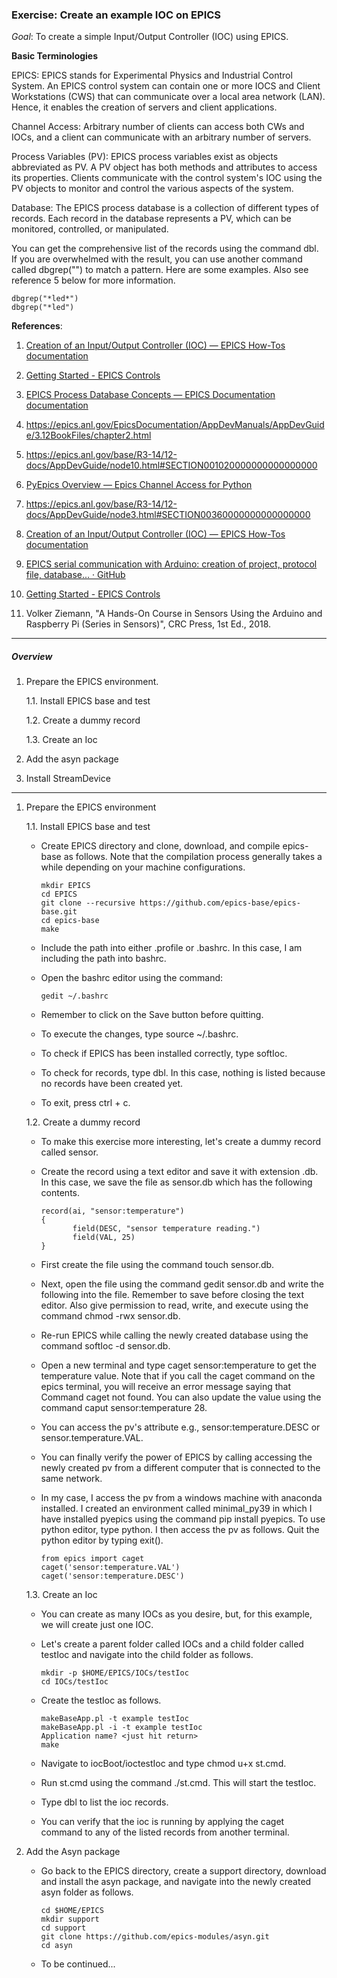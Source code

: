 ﻿### Exercise: Create an example IOC on EPICS

*Goal*: To create a simple Input/Output Controller (IOC) using EPICS.

**Basic Terminologies**

EPICS: EPICS stands for Experimental Physics and Industrial Control System. An EPICS control system can contain one or more IOCS and Client Workstations (CWS) that can communicate over a local area network (LAN). Hence, it enables the creation of servers and client applications.

Channel Access: Arbitrary number of clients can access both CWs and IOCs, and a client can communicate with an arbitrary number of servers.

Process Variables (PV): EPICS process variables exist as objects abbreviated as PV. A PV object has both methods and attributes to access its properties. Clients communicate with the control system's IOC using the PV objects to monitor and control the various aspects of the system. 

Database: The EPICS process database is a collection of different types of records. Each record in the database represents a PV, which can be monitored, controlled, or manipulated. 

You can get the comprehensive list of the records using the command dbl. If you are overwhelmed with the result, you can use another command called dbgrep("<pattern>") to match a pattern. Here are some examples. Also see reference 5 below for more information.

```
dbgrep("*led*")
dbgrep("*led")
```

**References**:

1. [Creation of an Input/Output Controller (IOC) &mdash; EPICS How-Tos documentation](https://docs.epics-controls.org/projects/how-tos/en/latest/getting-started/creating-ioc.html)

2. [Getting Started - EPICS Controls](https://epics-controls.org/resources-and-support/documents/getting-started/)

3. [EPICS Process Database Concepts &mdash; EPICS Documentation documentation](https://docs.epics-controls.org/en/latest/guides/EPICS_Process_Database_Concepts.html#database-links-to-passive-record)

4. https://epics.anl.gov/EpicsDocumentation/AppDevManuals/AppDevGuide/3.12BookFiles/chapter2.html

5. https://epics.anl.gov/base/R3-14/12-docs/AppDevGuide/node10.html#SECTION001020000000000000000

6. [PyEpics Overview &#8212; Epics Channel Access for Python](https://pyepics.github.io/pyepics/overview.html#quick-start)

7. https://epics.anl.gov/base/R3-14/12-docs/AppDevGuide/node3.html#SECTION00360000000000000000

8. [Creation of an Input/Output Controller (IOC) &mdash; EPICS How-Tos documentation](https://docs.epics-controls.org/projects/how-tos/en/latest/getting-started/creating-ioc.html)

9. [EPICS serial communication with Arduino: creation of project, protocol file, database... · GitHub](https://gist.github.com/inigoalonso/99d9076c672661a4b821)

10. [Getting Started - EPICS Controls](https://epics-controls.org/resources-and-support/documents/getting-started/)

11. Volker Ziemann, "A Hands-On Course in Sensors Using the Arduino and Raspberry Pi (Series in Sensors)", CRC Press, 1st Ed., 2018.

***

##### Overview

1. Prepare the EPICS environment.
   
   1.1. Install EPICS base and test
   
   1.2. Create a dummy record
   
   1.3. Create an Ioc

2. Add the asyn package

3. Install StreamDevice

***

1. Prepare the EPICS environment
   
   1.1. Install EPICS base and test
   
   - Create EPICS directory and clone, download, and compile epics-base as follows. Note that the compilation process generally takes a while depending on your machine configurations. 
     
     ```
     mkdir EPICS
     cd EPICS
     git clone --recursive https://github.com/epics-base/epics-base.git
     cd epics-base
     make
     ```
   
   - Include the path into either .profile or .bashrc. In this case, I am including the path into bashrc.
   
   - Open the bashrc editor using the command:
     
     ```
     gedit ~/.bashrc
     ```
   
   - Remember to click on the Save button before quitting.
   
   - To execute the changes, type source ~/.bashrc.
   
   - To check if EPICS has been installed correctly, type softIoc. 
   
   - To check for records, type dbl. In this case, nothing is listed because no records have been created yet.
   
   - To exit, press ctrl + c.
   
   1.2. Create a dummy record
   
   - To make this exercise more interesting, let's create a dummy record called sensor. 
   
   - Create the record using a text editor and save it with extension .db. In this case, we save the file as sensor.db which has the following contents. 
     
     ```
     record(ai, "sensor:temperature")
     {
            field(DESC, "sensor temperature reading.")
            field(VAL, 25)
     }
     ```
   
   - First create the file using the command touch sensor.db.
   
   - Next, open the file using the command gedit sensor.db and write the following into the file. Remember to save before closing the text editor. Also give permission to read, write, and execute using the command chmod -rwx sensor.db.
   
   - Re-run EPICS while calling the newly created database using the command softIoc -d sensor.db.
   
   - Open a new terminal and type caget sensor:temperature to get the temperature value. Note that if you call the caget command on the epics terminal, you will receive an error message saying that Command caget not found. You can also update the value using the command caput sensor:temperature 28.
   
   - You can access the pv's attribute e.g., sensor:temperature.DESC or sensor.temperature.VAL.
   
   - You can finally verify the power of EPICS by calling accessing the newly created pv from a different computer that is connected to the same network. 
   
   - In my case, I access the pv from a windows machine with anaconda installed. I created an environment called minimal_py39 in which I have installed pyepics using the command pip install pyepics. To use python editor, type python. I then access the pv as follows. Quit the python editor by typing exit().
     
     ```
     from epics import caget
     caget('sensor:temperature.VAL')
     caget('sensor:temperature.DESC')
     ```
   
   1.3. Create an Ioc
   
   - You can create as many IOCs as you desire, but, for this example, we will create just one IOC.
   
   - Let's create a parent folder called IOCs and a child folder called testIoc and navigate into the child folder as follows.
     
     ```
     mkdir -p $HOME/EPICS/IOCs/testIoc
     cd IOCs/testIoc
     ```
   
   - Create the testIoc as follows.
     
     ```
     makeBaseApp.pl -t example testIoc
     makeBaseApp.pl -i -t example testIoc
     Application name? <just hit return>
     make
     ```
   
   - Navigate to iocBoot/ioctestIoc and type chmod u+x st.cmd.
   
   - Run st.cmd using the command ./st.cmd. This will start the testIoc.
   
   - Type dbl to list the ioc records.
   
   - You can verify that the ioc is running by applying the caget command to any of the listed records from another terminal.

2. Add the Asyn package
   
   - Go back to the EPICS directory, create a support directory, download and install the asyn package, and navigate into the newly created asyn folder as follows.
     
     ```
     cd $HOME/EPICS
     mkdir support
     cd support
     git clone https://github.com/epics-modules/asyn.git
     cd asyn
     ```
   
   - To be continued...
